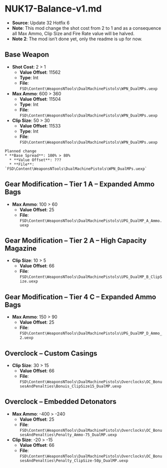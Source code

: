 # NUK17-Balance-v1.md
* **Source**: Update 32 Hotfix 6
* **Note**: This mod change the shot cost from 2 to 1 and as a consequence all Max Ammo, Clip Size and Fire Rate value will be halved.
* **Note 2**: The mod isn’t done yet, only the readme is up for now.

## Base Weapon
* **Shot Cost**: 2 > 1
  * **Value Offset**: 11562
  * **Type**: Int
  * **File**: `FSD\Content\WeaponsNTools\DualMachinePistols\WPN_DualMPs.uexp`
* **Max Ammo**: 600 > 360
  * **Value Offset**: 11504
  * **Type**: Int
  * **File**: `FSD\Content\WeaponsNTools\DualMachinePistols\WPN_DualMPs.uexp`
* **Clip Size**: 50 > 30
  * **Value Offset**: 11533
  * **Type**: Int
  * **File**: `FSD\Content\WeaponsNTools\DualMachinePistols\WPN_DualMPs.uexp`
```
Planned change
* **Base Spread**: 100% > 80%
  * **Value Offset**: ???
  * **File**: `FSD\Content\WeaponsNTools\DualMachinePistols\WPN_DualMPs.uexp`
```

## Gear Modification – Tier 1 A – Expanded Ammo Bags
* **Max Ammo**: 100 > 60
  * **Value Offset**: 25
  * **File**: `FSD\Content\WeaponsNTools\DualMachinePistols\UPG_DualMP_A_Ammo.uexp`

## Gear Modification – Tier 2 A – High Capacity Magazine
* **Clip Size**: 10 > 5
  * **Value Offset**: 66
  * **File**: `FSD\Content\WeaponsNTools\DualMachinePistols\UPG_DualMP_B_ClipSize.uexp`

## Gear Modification – Tier 4 C – Expanded Ammo Bags
* **Max Ammo**: 150 > 90
  * **Value Offset**: 25
  * **File**: `FSD\Content\WeaponsNTools\DualMachinePistols\UPG_DualMP_D_Ammo_2.uexp`

## Overclock – Custom Casings
* **Clip Size**: 30 > 15
  * **Value Offset**: 66
  * **File**: `FSD\Content\WeaponsNTools\DualMachinePistols\Overclocks\OC_BonusesAndPenalties\Bonuis_ClipSize15_DualMP.uexp`

## Overclock – Embedded Detonators
* **Max Ammo**: -400 > -240
  * **Value Offset**: 25
  * **File**: `FSD\Content\WeaponsNTools\DualMachinePistols\Overclocks\OC_BonusesAndPenalties\Penalty_Ammo-75_DualMP.uexp`
* **Clip Size**: -20 > -15
  * **Value Offset**: 66
  * **File**: `FSD\Content\WeaponsNTools\DualMachinePistols\Overclocks\OC_BonusesAndPenalties\Penalty_ClipSize-50p_DualMP.uexp`
